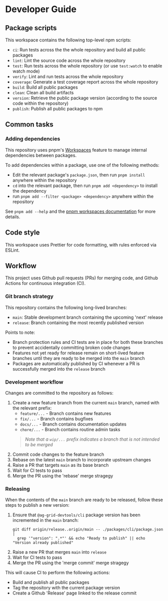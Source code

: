 # Developer Guide

## Package scripts

This workspace contains the following top-level npm scripts:

- `ci`: Run tests across the the whole repository and build all public packages
- `lint`: Lint the source code across the whole repository
- `test`: Run tests across the whole repository (or use `test:watch` to enable watch mode)
- `verify`: Lint and run tests across the whole repository
- `coverage`: Generate a test coverage report across the whole repository
- `build`: Build all public packages
- `clean`: Clean all build artifacts
- `version`: Retrieve the public package version (according to the source code within the repository)
- `publish`: Publish all public packages to npm

## Common tasks

### Adding dependencies

This repository uses pnpm's [Workspaces](https://pnpm.io/workspace) feature to manage internal dependencies between packages.

To add dependencies within a package, use one of the following methods:

- Edit the relevant package's `package.json`, then run `pnpm install` anywhere within the repository
- `cd` into the relevant package, then run `pnpm add <dependency>` to install the dependency
- run `pnpm add --filter <package> <dependency>`  anywhere within the repository

See `pnpm add --help` and the [pnpm workspaces documentation](https://pnpm.io/workspace) for more details.

## Code style

This workspace uses Prettier for code formatting, with rules enforced via ESLint.

## Workflow

This project uses Github pull requests (PRs) for merging code, and Github Actions for continuous integration (CI).

### Git branch strategy

This repository contains the following long-lived branches:

- `main`: Stable development branch containing the upcoming 'next' release
- `release`: Branch containing the most recently published version

Points to note:

- Branch protection rules and CI tests are in place for both these branches to prevent accidentally committing broken code changes
- Features not yet ready for release remain on short-lived feature branches until they are ready to be merged into the `main` branch
- Packages are automatically published by CI whenever a PR is successfully merged into the `release` branch

### Development workflow

Changes are committed to the repository as follows:

1. Create a new feature branch from the current `main` branch, named with the relevant prefix:
    - `feature/...` - Branch contains new features
    - `fix/...` - Branch contains bugfixes
    - `docs/...` - Branch contains documentation updates
    - `chore/...` - Branch contains routine admin tasks
    > _Note that a `wip/...` prefix indicates a branch that is not intended to be merged_
2. Commit code changes to the feature branch
3. Rebase on the latest `main` branch to incorporate upstream changes
4. Raise a PR that targets `main` as its base branch
5. Wait for CI tests to pass
6. Merge the PR using the 'rebase' merge stragegy

### Releasing

When the contents of the `main` branch are ready to be released, follow these steps to publish a new version:

1. Ensure that `@ag-grid-devtools/cli` package version has been incremented in the `main` branch:
    ```
    git diff origin/release..origin/main -- ./packages/cli/package.json |
      grep '"version": ".*"' && echo "Ready to publish" || echo "Version already published"
    ```
2. Raise a new PR that merges `main` into `release`
3. Wait for CI tests to pass
4. Merge the PR using the 'merge commit' merge stragegy

This will cause CI to perform the following actions:

- Build and publish all public packages
- Tag the repository with the current package version
- Create a Github 'Release' page linked to the release commit
